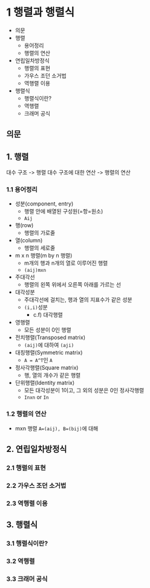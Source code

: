 # 1 행렬과 행렬식

- 의문
- 행렬
  - 용어정리
  - 행렬의 연산
- 연립일차방정식
  - 행렬의 표현
  - 가우스 조던 소거법
  - 역행렬 이용
- 행렬식
  - 행렬식이란?
  - 역행렬
  - 크래머 공식

## 의문

## 1. 행렬

대수 구조 -> 행렬
대수 구조에 대한 연산 -> 행렬의 연산

### 1.1 용어정리

- 성분(component, entry)
  - 행렬 안에 배열된 구성원(=항=원소)
  - `Aij`
- 행(row)
  - 행렬의 가로줄
- 열(column)
  - 행렬의 세로줄
- m x n 행렬(m by n 행렬)
  - m개의 행과 n개의 열로 이루어진 행렬
  - `(aij)mxn`
- 주대각선
  - 행렬의 왼쪽 위에서 오른쪽 아래를 가르는 선
- 대각성분
  - 주대각선에 걸치는, 행과 열의 지표수가 같은 성분
  - `(i,i)`성분
    - c.f) 대각행렬
- 영행렬
  - 모든 성분이 0인 행렬
- 전치행렬(Transposed matrix)
  - `(aij)`에 대하여 `(aji)`
- 대칭행렬(Symmetric matrix)
  - `A = A^T`인 `A`
- 정사각행렬(Square matrix)
  - 행, 열의 개수가 같은 행렬
- 단위행렬(Identity matrix)
  - 모든 대각성분이 1이고, 그 외의 성분은 0인 정사각행렬
  - `Inxn` or `In`

### 1.2 행렬의 연산

- mxn 행렬 `A=(aij), B=(bij)`에 대해

## 2. 연립일차방정식

### 2.1 행렬의 표현

### 2.2 가우스 조던 소거법

### 2.3 역행렬 이용

## 3. 행렬식

### 3.1 행렬식이란?

### 3.2 역행렬

### 3.3 크래머 공식
